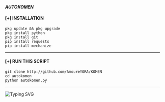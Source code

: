#### ***AUTOKOMEN***
#### [+] INSTALLATION
```
pkg update && pkg upgrade 
pkg install python 
pkg install git 
pip install requests 
pip install mechanize
```
-----
#### [+] RUN THIS SCRIPT
```
git clone http://github.com/AmoureYORA/KOMEN
cd autokomen
python autokomen.py
```
-----
![Typing SVG](https://readme-typing-svg.demolab.com/?lines=HALLO+MEMEK;IF+U+COMFORTABLE+WITH+THIS+SCRIPT+.+.+.+?;DONT+FORGET+FOR+GIVE+ME+STARS🥺⭐)
